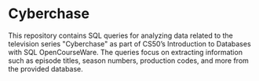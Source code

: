 # Cyberchase
This repository contains SQL queries for analyzing data related to the television series "Cyberchase" as part of CS50’s Introduction to Databases with SQL OpenCourseWare. The queries focus on extracting information such as episode titles, season numbers, production codes, and more from the provided database.
